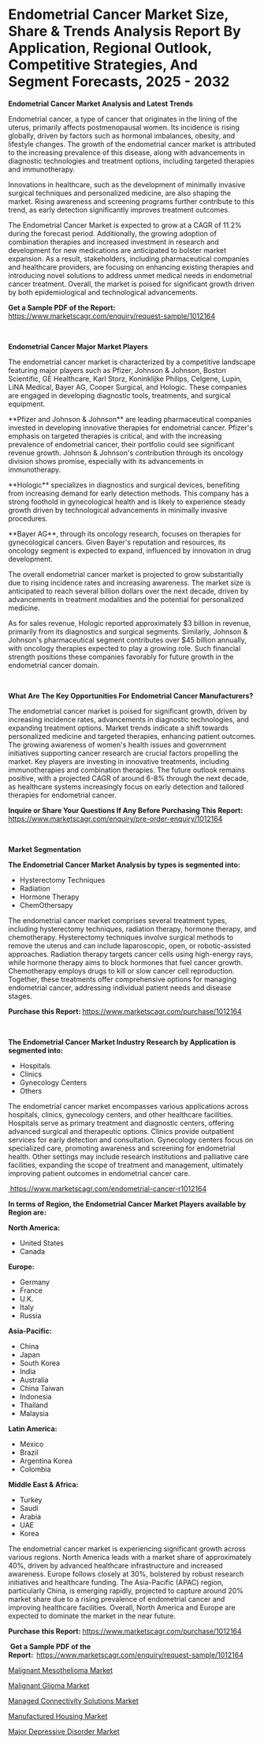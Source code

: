 <p><h1>Endometrial Cancer Market Size, Share & Trends Analysis Report By Application, Regional Outlook, Competitive Strategies, And Segment Forecasts, 2025 - 2032</h1></p><p><strong>Endometrial Cancer Market Analysis and Latest Trends</strong></p>
<p><p>Endometrial cancer, a type of cancer that originates in the lining of the uterus, primarily affects postmenopausal women. Its incidence is rising globally, driven by factors such as hormonal imbalances, obesity, and lifestyle changes. The growth of the endometrial cancer market is attributed to the increasing prevalence of this disease, along with advancements in diagnostic technologies and treatment options, including targeted therapies and immunotherapy.</p><p>Innovations in healthcare, such as the development of minimally invasive surgical techniques and personalized medicine, are also shaping the market. Rising awareness and screening programs further contribute to this trend, as early detection significantly improves treatment outcomes.</p><p>The Endometrial Cancer Market is expected to grow at a CAGR of 11.2% during the forecast period. Additionally, the growing adoption of combination therapies and increased investment in research and development for new medications are anticipated to bolster market expansion. As a result, stakeholders, including pharmaceutical companies and healthcare providers, are focusing on enhancing existing therapies and introducing novel solutions to address unmet medical needs in endometrial cancer treatment. Overall, the market is poised for significant growth driven by both epidemiological and technological advancements.</p></p>
<p><strong>Get a Sample PDF of the Report:&nbsp;</strong> <a href="https://www.marketscagr.com/enquiry/request-sample/1012164?utm_campaign=1166&utm_medium=2&utm_source=Github&utm_content=ia&utm_term=05032025&utm_id=endometrial-cancer">https://www.marketscagr.com/enquiry/request-sample/1012164</a></p>
<p>&nbsp;</p>
<p><strong>Endometrial Cancer Major Market Players</strong></p>
<p><p>The endometrial cancer market is characterized by a competitive landscape featuring major players such as Pfizer, Johnson & Johnson, Boston Scientific, GE Healthcare, Karl Storz, Koninklijke Philips, Celgene, Lupin, LiNA Medical, Bayer AG, Cooper Surgical, and Hologic. These companies are engaged in developing diagnostic tools, treatments, and surgical equipment.</p><p>**Pfizer and Johnson & Johnson** are leading pharmaceutical companies invested in developing innovative therapies for endometrial cancer. Pfizer's emphasis on targeted therapies is critical, and with the increasing prevalence of endometrial cancer, their portfolio could see significant revenue growth. Johnson & Johnson's contribution through its oncology division shows promise, especially with its advancements in immunotherapy.</p><p>**Hologic** specializes in diagnostics and surgical devices, benefiting from increasing demand for early detection methods. This company has a strong foothold in gynecological health and is likely to experience steady growth driven by technological advancements in minimally invasive procedures.</p><p>**Bayer AG**, through its oncology research, focuses on therapies for gynecological cancers. Given Bayer's reputation and resources, its oncology segment is expected to expand, influenced by innovation in drug development.</p><p>The overall endometrial cancer market is projected to grow substantially due to rising incidence rates and increasing awareness. The market size is anticipated to reach several billion dollars over the next decade, driven by advancements in treatment modalities and the potential for personalized medicine.</p><p>As for sales revenue, Hologic reported approximately $3 billion in revenue, primarily from its diagnostics and surgical segments. Similarly, Johnson & Johnson's pharmaceutical segment contributes over $45 billion annually, with oncology therapies expected to play a growing role. Such financial strength positions these companies favorably for future growth in the endometrial cancer domain.</p></p>
<p>&nbsp;</p>
<p><strong>What Are The Key Opportunities For Endometrial Cancer Manufacturers?</strong></p>
<p><p>The endometrial cancer market is poised for significant growth, driven by increasing incidence rates, advancements in diagnostic technologies, and expanding treatment options. Market trends indicate a shift towards personalized medicine and targeted therapies, enhancing patient outcomes. The growing awareness of women's health issues and government initiatives supporting cancer research are crucial factors propelling the market. Key players are investing in innovative treatments, including immunotherapies and combination therapies. The future outlook remains positive, with a projected CAGR of around 6-8% through the next decade, as healthcare systems increasingly focus on early detection and tailored therapies for endometrial cancer.</p></p>
<p><strong>Inquire or Share Your Questions If Any Before Purchasing This Report:</strong> <a href="https://www.marketscagr.com/enquiry/pre-order-enquiry/1012164?utm_campaign=1166&utm_medium=2&utm_source=Github&utm_content=ia&utm_term=05032025&utm_id=endometrial-cancer">https://www.marketscagr.com/enquiry/pre-order-enquiry/1012164</a></p>
<p>&nbsp;</p>
<p><strong>Market Segmentation</strong></p>
<p><strong>The Endometrial Cancer Market Analysis by types is segmented into:</strong></p>
<p><ul><li>Hysterectomy Techniques</li><li>Radiation</li><li>Hormone Therapy</li><li>ChemOthersapy</li></ul></p>
<p><p>The endometrial cancer market comprises several treatment types, including hysterectomy techniques, radiation therapy, hormone therapy, and chemotherapy. Hysterectomy techniques involve surgical methods to remove the uterus and can include laparoscopic, open, or robotic-assisted approaches. Radiation therapy targets cancer cells using high-energy rays, while hormone therapy aims to block hormones that fuel cancer growth. Chemotherapy employs drugs to kill or slow cancer cell reproduction. Together, these treatments offer comprehensive options for managing endometrial cancer, addressing individual patient needs and disease stages.</p></p>
<p><strong>Purchase this Report:&nbsp;</strong><a href="https://www.marketscagr.com/purchase/1012164?utm_campaign=1166&utm_medium=2&utm_source=Github&utm_content=ia&utm_term=05032025&utm_id=endometrial-cancer">https://www.marketscagr.com/purchase/1012164</a></p>
<p>&nbsp;</p>
<p><strong>The Endometrial Cancer Market Industry Research by Application is segmented into:</strong></p>
<p><ul><li>Hospitals</li><li>Clinics</li><li>Gynecology Centers</li><li>Others</li></ul></p>
<p><p>The endometrial cancer market encompasses various applications across hospitals, clinics, gynecology centers, and other healthcare facilities. Hospitals serve as primary treatment and diagnostic centers, offering advanced surgical and therapeutic options. Clinics provide outpatient services for early detection and consultation. Gynecology centers focus on specialized care, promoting awareness and screening for endometrial health. Other settings may include research institutions and palliative care facilities, expanding the scope of treatment and management, ultimately improving patient outcomes in endometrial cancer care.</p></p>
<p><a href="https://www.marketscagr.com/endometrial-cancer-r1012164?utm_campaign=1166&utm_medium=2&utm_source=Github&utm_content=ia&utm_term=05032025&utm_id=endometrial-cancer">&nbsp;https://www.marketscagr.com/endometrial-cancer-r1012164</a></p>
<p><strong>In terms of Region, the Endometrial Cancer Market Players available by Region are:</strong></p>
<p>
    <p> <strong> North America: </strong>
        <ul>
            <li>United States</li>
            <li>Canada</li>
        </ul>
        </p> 
    <p> <strong> Europe: </strong>
        <ul>
            <li>Germany</li>
            <li>France</li>
            <li>U.K.</li>
            <li>Italy</li>
            <li>Russia</li>
        </ul>
        </p> 
    <p> <strong> Asia-Pacific: </strong>
        <ul>
            <li>China</li>
            <li>Japan</li>
            <li>South Korea</li>
            <li>India</li>
            <li>Australia</li>
            <li>China Taiwan</li>
            <li>Indonesia</li>
            <li>Thailand</li>
            <li>Malaysia</li>
        </ul>
        </p> 
    <p> <strong> Latin America: </strong>
        <ul>
            <li>Mexico</li>
            <li>Brazil</li>
            <li>Argentina Korea</li>
            <li>Colombia</li>
        </ul>
        </p> 
    <p> <strong> Middle East & Africa: </strong>
        <ul>
            <li>Turkey</li>
            <li>Saudi</li>
            <li>Arabia</li>
            <li>UAE</li>
            <li>Korea</li>
        </ul>
    </p>
    </p>
<p><p>The endometrial cancer market is experiencing significant growth across various regions. North America leads with a market share of approximately 40%, driven by advanced healthcare infrastructure and increased awareness. Europe follows closely at 30%, bolstered by robust research initiatives and healthcare funding. The Asia-Pacific (APAC) region, particularly China, is emerging rapidly, projected to capture around 20% market share due to a rising prevalence of endometrial cancer and improving healthcare facilities. Overall, North America and Europe are expected to dominate the market in the near future.</p></p>
<p><strong>Purchase this Report: </strong><a href="https://www.marketscagr.com/purchase/1012164?utm_campaign=1166&utm_medium=2&utm_source=Github&utm_content=ia&utm_term=05032025&utm_id=endometrial-cancer">https://www.marketscagr.com/purchase/1012164</a></p>
<p>&nbsp;<strong>Get a Sample PDF of the Report:&nbsp;&nbsp;</strong><a href="https://www.marketscagr.com/enquiry/request-sample/1012164?utm_campaign=1166&utm_medium=2&utm_source=Github&utm_content=ia&utm_term=05032025&utm_id=endometrial-cancer">https://www.marketscagr.com/enquiry/request-sample/1012164</a></p>
<p><strong></strong></p>
<p><p><a href="https://github.com/kaidaloeckf7/Market-Research-Report-List-1/blob/main/malignant-mesothelioma-market.md?utm_campaign=1166&utm_medium=2&utm_source=Github&utm_content=ia&utm_term=05032025&utm_id=endometrial-cancer">Malignant Mesothelioma Market</a></p><p><a href="https://github.com/arifasabeygb/Market-Research-Report-List-1/blob/main/malignant-glioma-market.md?utm_campaign=1166&utm_medium=2&utm_source=Github&utm_content=ia&utm_term=05032025&utm_id=endometrial-cancer">Malignant Glioma Market</a></p><p><a href="https://github.com/theyasnare5w/Market-Research-Report-List-1/blob/main/managed-connectivity-solutions-market.md?utm_campaign=1166&utm_medium=2&utm_source=Github&utm_content=ia&utm_term=05032025&utm_id=endometrial-cancer">Managed Connectivity Solutions Market</a></p><p><a href="https://github.com/kishtohalsn/Market-Research-Report-List-1/blob/main/manufactured-housing-market.md?utm_campaign=1166&utm_medium=2&utm_source=Github&utm_content=ia&utm_term=05032025&utm_id=endometrial-cancer">Manufactured Housing Market</a></p><p><a href="https://github.com/ocambdidarhz/Market-Research-Report-List-1/blob/main/major-depressive-disorder-market.md?utm_campaign=1166&utm_medium=2&utm_source=Github&utm_content=ia&utm_term=05032025&utm_id=endometrial-cancer">Major Depressive Disorder Market</a></p></p>